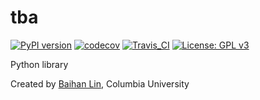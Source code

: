 # tba

[![PyPI version](https://badge.fury.io/py/tba.svg)](https://badge.fury.io/py/tba)  [![codecov](https://codecov.io/gh/doerlbh/tba/branch/main/graph/badge.svg?token=)](https://codecov.io/gh/doerlbh/tba) [![Travis_CI](https://travis-ci.com/doerlbh/tba.svg?token=&branch=main)](https://travis-ci.com/doerlbh/tba) [![License: GPL v3](https://img.shields.io/badge/License-GPLv3-blue.svg)](https://www.gnu.org/licenses/gpl-3.0)

Python library

Created by [Baihan Lin](www.baihan.nyc), Columbia University
